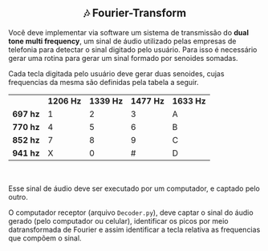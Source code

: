 <div align="center">
  <h2> 🎶️ Fourier-Transform</h2>
</div>

Você deve implementar via software um sistema de transmissão do **dual tone multi frequency**, um sinal de áudio utilizado pelas empresas de telefonia para detectar o sinal digitado pelo usuário. Para isso é necessário gerar uma rotina para gerar um sinal formado por senoides somadas.

Cada tecla digitada pelo usuário deve gerar duas senoides, cujas frequencias da mesma são definidas pela tabela a seguir.

<table align="center">
    <tr>
        <td>
        <td><b>1206 Hz</b></td>
        <td><b>1339 Hz</b></td>
        <td><b>1477 Hz</b></td>
        <td><b>1633 Hz</b></td>
    </tr>
    <tr>
        <td><b>697 hz</b></td>
        <td>1</td>
        <td>2</td>
        <td>3</td>
        <td>A</td>
    </tr>
    <tr>
        <td><b>770 hz</b></td>
        <td>4</td>
        <td>5</td>
        <td>6</td>
        <td>B</td>
    </tr>
    <tr>
        <td><b>852 hz</b></td>
        <td>7</td>
        <td>8</td>
        <td>9</td>
        <td>C</td>
    </tr>
    <tr>
        <td><b>941 hz</b></td>
        <td>X</td>
        <td>0</td>
        <td>#</td>
        <td>D</td>
    </tr>
</table>
<br/>

Esse sinal de áudio deve ser executado por um computador, e captado pelo outro. 

O computador receptor (arquivo `Decoder.py`), deve captar o sinal do áudio gerado (pelo computador ou celular), identificar os picos por meio datransformada de Fourier e assim identificar a tecla relativa as frequencias que compõem o sinal.
